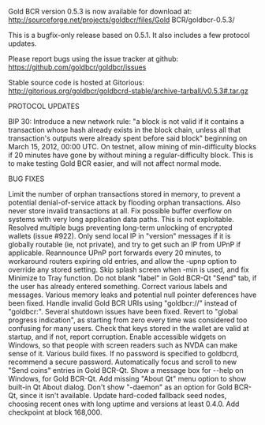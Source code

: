 Gold BCR version 0.5.3 is now available for download at:
http://sourceforge.net/projects/goldbcr/files/Gold BCR/goldbcr-0.5.3/

This is a bugfix-only release based on 0.5.1.
It also includes a few protocol updates.

Please report bugs using the issue tracker at github:
https://github.com/goldbcr/goldbcr/issues

Stable source code is hosted at Gitorious:
http://gitorious.org/goldbcr/goldbcrd-stable/archive-tarball/v0.5.3#.tar.gz

PROTOCOL UPDATES

BIP 30: Introduce a new network rule: "a block is not valid if it contains a transaction whose hash already exists in the block chain, unless all that transaction's outputs were already spent before said block" beginning on March 15, 2012, 00:00 UTC.
On testnet, allow mining of min-difficulty blocks if 20 minutes have gone by without mining a regular-difficulty block. This is to make testing Gold BCR easier, and will not affect normal mode.

BUG FIXES

Limit the number of orphan transactions stored in memory, to prevent a potential denial-of-service attack by flooding orphan transactions. Also never store invalid transactions at all.
Fix possible buffer overflow on systems with very long application data paths. This is not exploitable.
Resolved multiple bugs preventing long-term unlocking of encrypted wallets
(issue #922).
Only send local IP in "version" messages if it is globally routable (ie, not private), and try to get such an IP from UPnP if applicable.
Reannounce UPnP port forwards every 20 minutes, to workaround routers expiring old entries, and allow the -upnp option to override any stored setting.
Skip splash screen when -min is used, and fix Minimize to Tray function.
Do not blank "label" in Gold BCR-Qt "Send" tab, if the user has already entered something.
Correct various labels and messages.
Various memory leaks and potential null pointer deferences have been fixed.
Handle invalid Gold BCR URIs using "goldbcr://" instead of "goldbcr:".
Several shutdown issues have been fixed.
Revert to "global progress indication", as starting from zero every time was considered too confusing for many users.
Check that keys stored in the wallet are valid at startup, and if not, report corruption.
Enable accessible widgets on Windows, so that people with screen readers such as NVDA can make sense of it.
Various build fixes.
If no password is specified to goldbcrd, recommend a secure password.
Automatically focus and scroll to new "Send coins" entries in Gold BCR-Qt.
Show a message box for --help on Windows, for Gold BCR-Qt.
Add missing "About Qt" menu option to show built-in Qt About dialog.
Don't show "-daemon" as an option for Gold BCR-Qt, since it isn't available.
Update hard-coded fallback seed nodes, choosing recent ones with long uptime and versions at least 0.4.0.
Add checkpoint at block 168,000.
